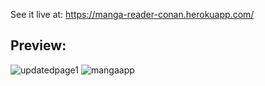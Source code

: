 See it live at: https://manga-reader-conan.herokuapp.com/

## Preview:

![updatedpage1](https://user-images.githubusercontent.com/47607915/104952406-60427f00-5992-11eb-88aa-94cc98955752.PNG)
![mangaapp](https://user-images.githubusercontent.com/47607915/103386573-7c5aab00-4acd-11eb-8213-6fa1dc8df215.PNG)
